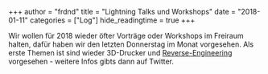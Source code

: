 +++
author = "frdnd"
title = "Lightning Talks und Workshops"
date = "2018-01-11"
categories = ["Log"]
hide_readingtime = true
+++

Wir wollen für 2018 wieder öfter Vorträge oder Workshops im Freiraum halten, dafür haben wir den letzten Donnerstag im Monat vorgesehen. Als erste Themen ist sind wieder 3D-Drucker und [Reverse-Engineering](../post_2018-04-10/ReverseEngineering.pdf) vorgesehen - weitere Infos gibts dann auf Twitter.
